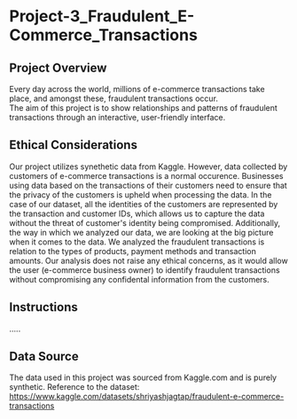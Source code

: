 # Project-3_Fraudulent_E-Commerce_Transactions
## Project Overview
Every day across the world, millions of e-commerce transactions take place, and amongst these, fraudulent transactions occur. <br>
The aim of this project is to show relationships and patterns of fraudulent transactions through an interactive, user-friendly interface.
## Ethical Considerations
Our project utilizes synethetic data from Kaggle. However, data collected by customers of e-commerce transactions is a normal occurence. Businesses using data based on the transactions of their customers need to ensure that the privacy of the customers is upheld when processing the data. In the case of our dataset, all the identities of the customers are represented by the transaction and customer IDs, which allows us to capture the data without the threat of customer's identity being compromised. Additionally, the way in which we analyzed our data, we are looking at the big picture when it comes to the data. We analyzed the fraudulent transactions is relation to the types of products, payment methods and transaction amounts. Our analysis does not raise any ethical concerns, as it would allow the user (e-commerce business owner) to identify fraudulent transactions without compromising any confidental information from the customers.   
## Instructions
.....
## Data Source
The data used in this project was sourced from Kaggle.com and is purely synthetic.
Reference to the dataset: https://www.kaggle.com/datasets/shriyashjagtap/fraudulent-e-commerce-transactions
